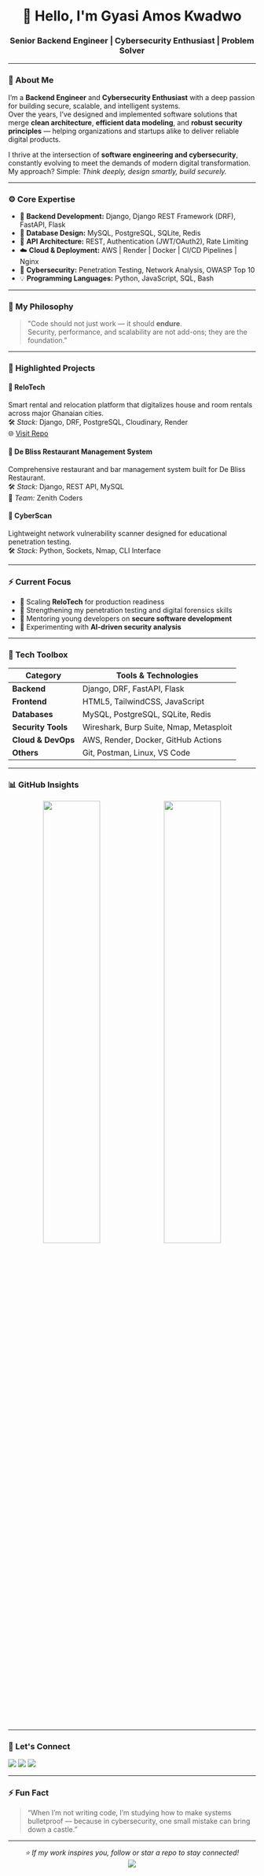 <h1 align="center">👋 Hello, I'm Gyasi Amos Kwadwo</h1>
<h3 align="center">Senior Backend Engineer | Cybersecurity Enthusiast | Problem Solver</h3>

---

### 🧭 About Me

I’m a **Backend Engineer** and **Cybersecurity Enthusiast** with a deep passion for building secure, scalable, and intelligent systems.  
Over the years, I’ve designed and implemented software solutions that merge **clean architecture**, **efficient data modeling**, and **robust security principles** — helping organizations and startups alike to deliver reliable digital products.

I thrive at the intersection of **software engineering and cybersecurity**, constantly evolving to meet the demands of modern digital transformation.  
My approach? Simple: *Think deeply, design smartly, build securely.*

---

### ⚙️ Core Expertise

- 🧩 **Backend Development:** Django, Django REST Framework (DRF), FastAPI, Flask  
- 🧠 **Database Design:** MySQL, PostgreSQL, SQLite, Redis  
- 🧰 **API Architecture:** REST, Authentication (JWT/OAuth2), Rate Limiting  
- ☁️ **Cloud & Deployment:** AWS | Render | Docker | CI/CD Pipelines | Nginx  
- 🔐 **Cybersecurity:** Penetration Testing, Network Analysis, OWASP Top 10  
- 💡 **Programming Languages:** Python, JavaScript, SQL, Bash  

---

### 🧠 My Philosophy

> "Code should not just work — it should **endure**.  
> Security, performance, and scalability are not add-ons; they are the foundation."

---

### 🧩 Highlighted Projects

#### 🔹 **ReloTech**  
Smart rental and relocation platform that digitalizes house and room rentals across major Ghanaian cities.  
🛠️ *Stack:* Django, DRF, PostgreSQL, Cloudinary, Render  
🌐 [Visit Repo](https://github.com/AsuraX-X/zenith)

#### 🔹 **De Bliss Restaurant Management System**  
Comprehensive restaurant and bar management system built for De Bliss Restaurant.  
🛠️ *Stack:* Django, REST API, MySQL  
👥 *Team:* Zenith Coders

#### 🔹 **CyberScan**  
Lightweight network vulnerability scanner designed for educational penetration testing.  
🛠️ *Stack:* Python, Sockets, Nmap, CLI Interface  

---

### ⚡ Current Focus

- 🚀 Scaling **ReloTech** for production readiness  
- 🔐 Strengthening my penetration testing and digital forensics skills  
- 🧠 Mentoring young developers on **secure software development**  
- 🧩 Experimenting with **AI-driven security analysis**

---

### 🧰 Tech Toolbox

| Category | Tools & Technologies |
|-----------|----------------------|
| **Backend** | Django, DRF, FastAPI, Flask |
| **Frontend** | HTML5, TailwindCSS, JavaScript |
| **Databases** | MySQL, PostgreSQL, SQLite, Redis |
| **Security Tools** | Wireshark, Burp Suite, Nmap, Metasploit |
| **Cloud & DevOps** | AWS, Render, Docker, GitHub Actions |
| **Others** | Git, Postman, Linux, VS Code |

---

### 📊 GitHub Insights

<p align="center">
  <img width="48%" src="https://github-readme-stats.vercel.app/api?username=YOUR_USERNAME&show_icons=true&theme=tokyonight" />
  <img width="48%" src="https://github-readme-streak-stats.herokuapp.com/?user=YOUR_USERNAME&theme=tokyonight" />
</p>

---

### 💬 Let's Connect

<p align="left">
  <a href="https://www.linkedin.com/in/YOUR_LINKEDIN/" target="_blank"><img src="https://img.shields.io/badge/LinkedIn-0077B5?style=for-the-badge&logo=linkedin&logoColor=white"/></a>
  <a href="https://twitter.com/YOUR_TWITTER/" target="_blank"><img src="https://img.shields.io/badge/Twitter-1DA1F2?style=for-the-badge&logo=twitter&logoColor=white"/></a>
  <a href="mailto:your.email@example.com"><img src="https://img.shields.io/badge/Email-D14836?style=for-the-badge&logo=gmail&logoColor=white"/></a>
</p>

---

### ⚡ Fun Fact

> “When I’m not writing code, I’m studying how to make systems bulletproof — because in cybersecurity, one small mistake can bring down a castle.”

---

<p align="center">
  <i>⭐ If my work inspires you, follow or star a repo to stay connected!</i><br>
  <img src="https://komarev.com/ghpvc/?username=YOUR_USERNAME&label=Profile+Views&color=brightgreen" />
</p>
